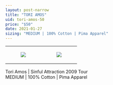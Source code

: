 ```yaml
---
layout: post-narrow
title: "TORI AMOS"
uid: tori-amos-50
price: "$50"
date: 2021-01-27
sizing: "MEDIUM | 100% Cotton | Pima Apparel"
---
```




<table style="width:100%;"><tr><td style="vertical-align:top;">
      <figure class="tmblr-full" data-orig-height="2048" data-orig-width="1365" data-orig-src="https://concertshirts.netlify.app/shirts/0031/0031-01.jpg"><img src="https://64.media.tumblr.com/67e5079ae71463d9ce4fdf246fbf3f7c/58710f4894b42047-79/s540x810/e8133e4760073a0aa386522228aedb7805a3023f.jpg" data-orig-height="2048" data-orig-width="1365" data-orig-src="https://concertshirts.netlify.app/shirts/0031/0031-01.jpg"/></figure></td>
    <td style="vertical-align:top;">
      <figure class="tmblr-full" data-orig-height="2048" data-orig-width="1365" data-orig-src="https://concertshirts.netlify.app/shirts/0031/0031-02.jpg"><img src="https://64.media.tumblr.com/f0b814598dd354c9dbadcbc53d2e67a5/58710f4894b42047-50/s540x810/221d7096f357111574f22f31646769795055efe3.jpg" data-orig-height="2048" data-orig-width="1365" data-orig-src="https://concertshirts.netlify.app/shirts/0031/0031-02.jpg"/></figure></td>
  </tr></table><p>
  Tori Amos | Sinful Attraction 2009 Tour<br/>MEDIUM | 100% Cotton | Pima Apparel
</p>
